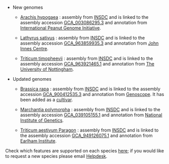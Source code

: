 - New genomes

    - [Arachis hypogaea](/Arachis_hypogaea) : assembly from [INSDC](http://www.insdc.org) and is linked to the assembly accession [GCA_003086295.3](https://www.ebi.ac.uk/ena/browser/view/GCA_003086295.3/) and annotation from [International Peanut Genome Initiative](https://www.peanutbase.org/genome/).
    
    - [Lathyrus sativus](/Lathyrus_sativus) : assembly from [INSDC](http://www.insdc.org) and is linked to the assembly accession [GCA_963859935.3](https://www.ebi.ac.uk/ena/browser/view/GCA_963859935.3/) and annotation from [John Innes Centre](https://www.jic.ac.uk/).
    
    - [Triticum timopheevii](/Triticum_timopheevii) : assembly from [INSDC](http://www.insdc.org) and is linked to the assembly accession [GCA_963921465.1](http://www.ebi.ac.uk/ena/data/view/GCA_963921465.1) and annotation from [The University of Nottingham](https://www.nottingham.ac.uk/).

- Updated genomes

    - [Brassica rapa](/Brassica_rapa) : assembly from [INSDC](http://www.insdc.org) and is linked to the assembly accession [GCA_900412535.3](http://www.ebi.ac.uk/ena/data/view/GCA_900412535.3) and annotation from [Genoscope](https://www.genoscope.cns.fr/externe/plants/). It has been added as a [cultivar](https://plants.ensembl.org/Brassica_rapa_ro18/Info/Cultivars?db=core). 
    
    - [Marchantia polymorpha](/Marchantia_polymorpha) : assembly from [INSDC](http://www.insdc.org) and is linked to the assembly accession [GCA_039105155.1](http://www.ebi.ac.uk/ena/data/view/GCA_039105155.1) and annotation from [National Institute of Genetics](https://www.nig.ac.jp/nig/).
    
    - [Triticum aestivum Paragon](/Triticum_aestivum_Paragon) : assembly from [INSDC](http://www.insdc.org) and is linked to the assembly accession [GCA_949126075.1](https://www.ebi.ac.uk/ena/browser/view/GCA_949126075.1) and annotation from [Earlham Institute](https://opendata.earlham.ac.uk/).


Check which features are supported on each species [here](/species.html); if you would like to request a new species please email [Helpdesk](http://plants.ensembl.org/Help/Contact).
